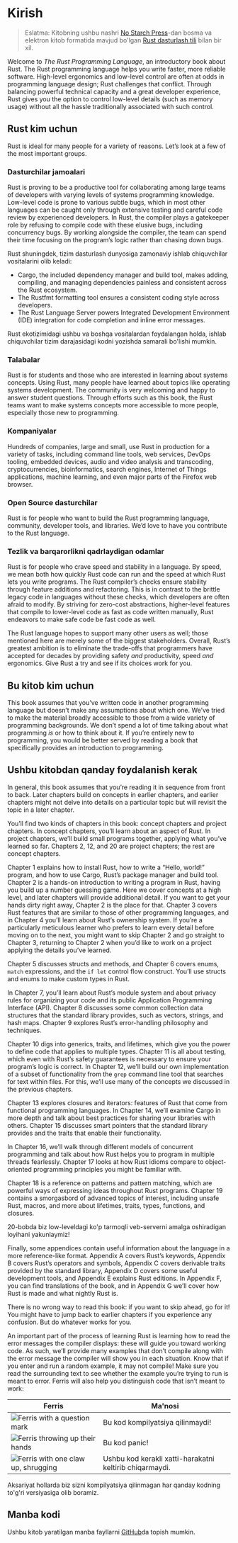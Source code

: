 # Kirish

> Eslatma: Kitobning ushbu nashri [No Starch Press][nsp]-dan bosma va elektron kitob formatida mavjud bo'lgan [Rust dasturlash tili][nsprust] bilan bir xil.

Welcome to *The Rust Programming Language*, an introductory book about Rust. The Rust programming language helps you write faster, more reliable software. High-level ergonomics and low-level control are often at odds in programming language design; Rust challenges that conflict. Through balancing powerful technical capacity and a great developer experience, Rust gives you the option to control low-level details (such as memory usage) without all the hassle traditionally associated with such control.

## Rust kim uchun

Rust is ideal for many people for a variety of reasons. Let’s look at a few of the most important groups.

### Dasturchilar jamoalari

Rust is proving to be a productive tool for collaborating among large teams of developers with varying levels of systems programming knowledge. Low-level code is prone to various subtle bugs, which in most other languages can be caught only through extensive testing and careful code review by experienced developers. In Rust, the compiler plays a gatekeeper role by refusing to compile code with these elusive bugs, including concurrency bugs. By working alongside the compiler, the team can spend their time focusing on the program’s logic rather than chasing down bugs.

Rust shuningdek, tizim dasturlash dunyosiga zamonaviy ishlab chiquvchilar vositalarini olib keladi:

* Cargo, the included dependency manager and build tool, makes adding, compiling, and managing dependencies painless and consistent across the Rust ecosystem.
* The Rustfmt formatting tool ensures a consistent coding style across developers.
* The Rust Language Server powers Integrated Development Environment (IDE) integration for code completion and inline error messages.

Rust ekotizimidagi ushbu va boshqa vositalardan foydalangan holda, ishlab chiquvchilar tizim darajasidagi kodni yozishda samarali bo'lishi mumkin.

### Talabalar

Rust is for students and those who are interested in learning about systems concepts. Using Rust, many people have learned about topics like operating systems development. The community is very welcoming and happy to answer student questions. Through efforts such as this book, the Rust teams want to make systems concepts more accessible to more people, especially those new to programming.

### Kompaniyalar

Hundreds of companies, large and small, use Rust in production for a variety of tasks, including command line tools, web services, DevOps tooling, embedded devices, audio and video analysis and transcoding, cryptocurrencies, bioinformatics, search engines, Internet of Things applications, machine learning, and even major parts of the Firefox web browser.

### Open Source dasturchilar

Rust is for people who want to build the Rust programming language, community, developer tools, and libraries. We’d love to have you contribute to the Rust language.

### Tezlik va barqarorlikni qadrlaydigan odamlar

Rust is for people who crave speed and stability in a language. By speed, we mean both how quickly Rust code can run and the speed at which Rust lets you write programs. The Rust compiler’s checks ensure stability through feature additions and refactoring. This is in contrast to the brittle legacy code in languages without these checks, which developers are often afraid to modify. By striving for zero-cost abstractions, higher-level features that compile to lower-level code as fast as code written manually, Rust endeavors to make safe code be fast code as well.

The Rust language hopes to support many other users as well; those mentioned here are merely some of the biggest stakeholders. Overall, Rust’s greatest ambition is to eliminate the trade-offs that programmers have accepted for decades by providing safety *and* productivity, speed *and* ergonomics. Give Rust a try and see if its choices work for you.

## Bu kitob kim uchun

This book assumes that you’ve written code in another programming language but doesn’t make any assumptions about which one. We’ve tried to make the material broadly accessible to those from a wide variety of programming backgrounds. We don’t spend a lot of time talking about what programming *is* or how to think about it. If you’re entirely new to programming, you would be better served by reading a book that specifically provides an introduction to programming.

## Ushbu kitobdan qanday foydalanish kerak

In general, this book assumes that you’re reading it in sequence from front to back. Later chapters build on concepts in earlier chapters, and earlier chapters might not delve into details on a particular topic but will revisit the topic in a later chapter.

You’ll find two kinds of chapters in this book: concept chapters and project chapters. In concept chapters, you’ll learn about an aspect of Rust. In project chapters, we’ll build small programs together, applying what you’ve learned so far. Chapters 2, 12, and 20 are project chapters; the rest are concept chapters.

Chapter 1 explains how to install Rust, how to write a “Hello, world!” program, and how to use Cargo, Rust’s package manager and build tool. Chapter 2 is a hands-on introduction to writing a program in Rust, having you build up a number guessing game. Here we cover concepts at a high level, and later chapters will provide additional detail. If you want to get your hands dirty right away, Chapter 2 is the place for that. Chapter 3 covers Rust features that are similar to those of other programming languages, and in Chapter 4 you’ll learn about Rust’s ownership system. If you’re a particularly meticulous learner who prefers to learn every detail before moving on to the next, you might want to skip Chapter 2 and go straight to Chapter 3, returning to Chapter 2 when you’d like to work on a project applying the details you’ve learned.

Chapter 5 discusses structs and methods, and Chapter 6 covers enums, `match` expressions, and the `if let` control flow construct. You’ll use structs and enums to make custom types in Rust.

In Chapter 7, you’ll learn about Rust’s module system and about privacy rules for organizing your code and its public Application Programming Interface (API). Chapter 8 discusses some common collection data structures that the standard library provides, such as vectors, strings, and hash maps. Chapter 9 explores Rust’s error-handling philosophy and techniques.

Chapter 10 digs into generics, traits, and lifetimes, which give you the power to define code that applies to multiple types. Chapter 11 is all about testing, which even with Rust’s safety guarantees is necessary to ensure your program’s logic is correct. In Chapter 12, we’ll build our own implementation of a subset of functionality from the `grep` command line tool that searches for text within files. For this, we’ll use many of the concepts we discussed in the previous chapters.

Chapter 13 explores closures and iterators: features of Rust that come from functional programming languages. In Chapter 14, we’ll examine Cargo in more depth and talk about best practices for sharing your libraries with others. Chapter 15 discusses smart pointers that the standard library provides and the traits that enable their functionality.

In Chapter 16, we’ll walk through different models of concurrent programming and talk about how Rust helps you to program in multiple threads fearlessly. Chapter 17 looks at how Rust idioms compare to object-oriented programming principles you might be familiar with.

Chapter 18 is a reference on patterns and pattern matching, which are powerful ways of expressing ideas throughout Rust programs. Chapter 19 contains a smorgasbord of advanced topics of interest, including unsafe Rust, macros, and more about lifetimes, traits, types, functions, and closures.

20-bobda biz low-leveldagi ko'p tarmoqli veb-serverni amalga oshiradigan loyihani yakunlaymiz!

Finally, some appendices contain useful information about the language in a more reference-like format. Appendix A covers Rust’s keywords, Appendix B covers Rust’s operators and symbols, Appendix C covers derivable traits provided by the standard library, Appendix D covers some useful development tools, and Appendix E explains Rust editions. In Appendix F, you can find translations of the book, and in Appendix G we’ll cover how Rust is made and what nightly Rust is.

There is no wrong way to read this book: if you want to skip ahead, go for it! You might have to jump back to earlier chapters if you experience any confusion. But do whatever works for you.

<span id="ferris"></span>

An important part of the process of learning Rust is learning how to read the error messages the compiler displays: these will guide you toward working code. As such, we’ll provide many examples that don’t compile along with the error message the compiler will show you in each situation. Know that if you enter and run a random example, it may not compile! Make sure you read the surrounding text to see whether the example you’re trying to run is meant to error. Ferris will also help you distinguish code that isn’t meant to work:

| Ferris                                                                                                                             | Ma'nosi                                                 |
| ---------------------------------------------------------------------------------------------------------------------------------- | ------------------------------------------------------- |
| <img src="img/ferris/does_not_compile.svg" class="ferris-explain" alt="Ferris with a question mark" />            | Bu kod kompilyatsiya qilinmaydi!                        |
| <img src="img/ferris/panics.svg" class="ferris-explain" alt="Ferris throwing up their hands" />                   | Bu kod panic!                                           |
| <img src="img/ferris/not_desired_behavior.svg" class="ferris-explain" alt="Ferris with one claw up, shrugging" /> | Ushbu kod kerakli xatti-harakatni keltirib chiqarmaydi. |

Aksariyat hollarda biz sizni kompilyatsiya qilinmagan har qanday kodning to'g'ri versiyasiga olib boramiz.

## Manba kodi

Ushbu kitob yaratilgan manba fayllarni [GitHub][book]da topish mumkin.

[nsprust]: https://nostarch.com/rust-programming-language-2nd-edition
[nsp]: https://nostarch.com/

[book]: https://github.com/rust-lang/book/tree/main/src
